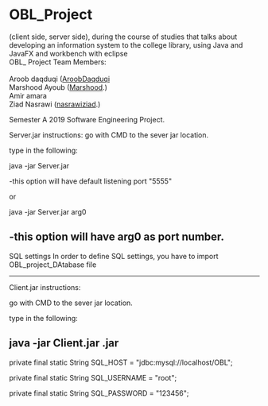 # OBL_Project<br> 
(client side, server side), during the course of studies that talks about developing an information system to the college library, using Java and JavaFX and workbench with eclipse   <br> 
OBL_ Project 
Team Members:<br>    
Aroob daqduqi    ([AroobDaqduqi](https://github.com/aroobdaqduqi) <br>
 Marshood Ayoub  ([Marshood](https://github.com/Marshood).) <br>
Amir amara<br> 
Ziad Nasrawi ([nasrawiziad](https://github.com/nasrawiziad).) <br>

Semester A 2019 Software Engineering Project.

Server.jar instructions:
go with CMD to the sever jar location.

type in the following:

java -jar Server.jar

-this option will have default listening port "5555"

or

java -jar Server.jar arg0

-this option will have arg0 as port number.
----------------------------------------------------------------------------------------------------------------------------------
SQL settings
In order to define SQL settings, you have to import OBL_project_DAtabase file  

-----------------------------------------------------------------------------------------------------------------------------------
Client.jar instructions:

go with CMD to the sever jar location.

type in the following:

java -jar Client.jar .jar
-----------------------------------------------------------------------------------------------------------------------------------
private final static String SQL_HOST = "jdbc:mysql://localhost/OBL"; 

private final static String SQL_USERNAME = "root";

private final static String SQL_PASSWORD = "123456";

